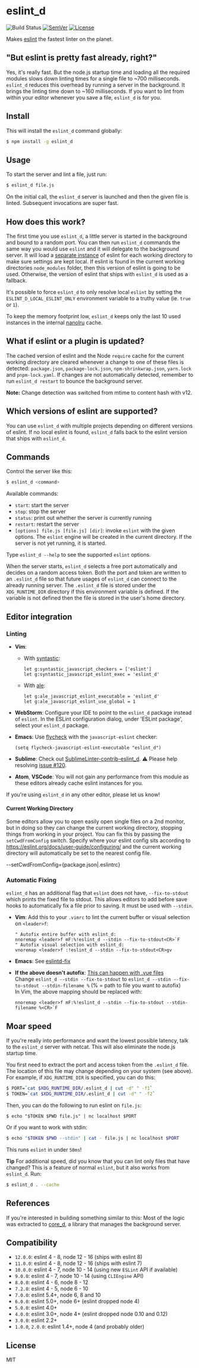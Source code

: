 # eslint\_d

![Build Status](https://github.com/mantoni/eslint_d.js/workflows/Build/badge.svg)
[![SemVer]](http://semver.org)
[![License]](https://github.com/mantoni/eslint\_d.js/blob/master/LICENSE)

Makes [eslint][] the fastest linter on the planet.

## "But eslint is pretty fast already, right?"

Yes, it's really fast. But the node.js startup time and loading all the
required modules slows down linting times for a single file to ~700
milliseconds. `eslint_d` reduces this overhead by running a server in the
background. It brings the linting time down to ~160 milliseconds. If you want
to lint from within your editor whenever you save a file, `eslint_d` is for
you.

## Install

This will install the `eslint_d` command globally:

```bash
$ npm install -g eslint_d
```

## Usage

To start the server and lint a file, just run:

```bash
$ eslint_d file.js
```

On the initial call, the `eslint_d` server is launched and then the given file
is linted. Subsequent invocations are super fast.

## How does this work?

The first time you use `eslint_d`, a little server is started in the background
and bound to a random port. You can then run `eslint_d` commands the
same way you would use `eslint` and it will delegate to the background server.
It will load a [separate instance][change220] of eslint for each working
directory to make sure settings are kept local. If eslint is found in the
current working directories `node_modules` folder, then this version of eslint
is going to be used. Otherwise, the version of eslint that ships with
`eslint_d` is used as a fallback.

It's possible to force `eslint_d` to only resolve local `eslint` by setting the
`ESLINT_D_LOCAL_ESLINT_ONLY` environment variable to a truthy value (ie. `true` or `1`).

To keep the memory footprint low, `eslint_d` keeps only the last 10 used
instances in the internal [nanolru][] cache.

## What if eslint or a plugin is updated?

The cached version of eslint and the Node `require` cache for the current
working directory are cleared whenever a change to one of these files is
detected: `package.json`, `package-lock.json`, `npm-shrinkwrap.json`,
`yarn.lock` and `pnpm-lock.yaml`. If changes are not automatically detected,
remember to run `eslint_d restart` to bounce the background server.

**Note:** Change detection was switched from mtime to content hash with v12.

## Which versions of eslint are supported?

You can use `eslint_d` with multiple projects depending on different versions
of eslint. If no local eslint is found, `eslint_d` falls back to the eslint
version that ships with `eslint_d`.

## Commands

Control the server like this:

```bash
$ eslint_d <command>
```

Available commands:

- `start`: start the server
- `stop`: stop the server
- `status`: print out whether the server is currently running
- `restart`: restart the server
- `[options] file.js [file.js] [dir]`: invoke `eslint` with the given options.
  The `eslint` engine will be created in the current directory. If the server
  is not yet running, it is started.

Type `eslint_d --help` to see the supported `eslint` options.

When the server starts, `eslint_d` selects a free port automatically
and decides on a random access token. Both the port and token are
written to an `.eslint_d` file so that future usages of `eslint_d` can
connect to the already running server. The `.eslint_d` file is stored
under the `XDG_RUNTIME_DIR` directory if this environment variable is
defined. If the variable is not defined then the file is stored in the
user's home directory.

## Editor integration

### Linting

- __Vim__:
    - With [syntastic][]:
        ```vim
        let g:syntastic_javascript_checkers = ['eslint']
        let g:syntastic_javascript_eslint_exec = 'eslint_d'
        ```

    - With [ale][]:
        ```vim
        let g:ale_javascript_eslint_executable = 'eslint_d'
        let g:ale_javascript_eslint_use_global = 1
        ```

- __WebStorm__: Configure your IDE to point to the `eslint_d` package instead
  of `eslint`. In the ESLint configuration dialog, under 'ESLint package',
  select your `eslint_d` package.
- __Emacs__: Use [flycheck](http://www.flycheck.org/) with the
  `javascript-eslint` checker:

    ```elisp
    (setq flycheck-javascript-eslint-executable "eslint_d")
    ```
- __Sublime__: Check out [SublimeLinter-contrib-eslint\_d][SublimeLinter].
  ⚠️ Please help resolving [issue
  #120](https://github.com/mantoni/eslint_d.js/issues/120).
- __Atom__, __VSCode__: You will not gain any performance from this module as
  these editors already cache eslint instances for you.

If you're using `eslint_d` in any other editor, please let us know!

#### Current Working Directory

Some editors allow you to open easily open single files on a 2nd monitor, 
but in doing so they can change the current working directory, stopping
things from working in your project.  You can fix this by passing the
`setCwdFromConfig` switch. Specify where your eslint config sits according
to https://eslint.org/docs/user-guide/configuring/ and the current working
directory will automatically be set to the nearest config file.

--setCwdFromConfig={package.json|.eslintrc}

### Automatic Fixing

`eslint_d` has an additional flag that `eslint` does not have,
`--fix-to-stdout` which prints the fixed file to stdout. This allows editors to
add before save hooks to automatically fix a file prior to saving. It must be
used with `--stdin`.

- __Vim__: Add this to your `.vimrc` to lint the current buffer or visual
  selection on `<leader>f`:

    ```vim
    " Autofix entire buffer with eslint_d:
    nnoremap <leader>f mF:%!eslint_d --stdin --fix-to-stdout<CR>`F
    " Autofix visual selection with eslint_d:
    vnoremap <leader>f :!eslint_d --stdin --fix-to-stdout<CR>gv
    ```

- __Emacs__: See [eslintd-fix](https://github.com/aaronjensen/eslintd-fix)
- __If the above doesn't autofix__: [This can happen with .vue files](https://github.com/mantoni/eslint_d.js/issues/145#issuecomment-787119881)  
  Change `eslint_d --stdin --fix-to-stdout` to `eslint_d --stdin --fix-to-stdout --stdin-filename %` (% = path to file you want to autofix)  
  In Vim, the above mapping should be replaced with:
  ```vim
  nnoremap <leader>f mF:%!eslint_d --stdin --fix-to-stdout --stdin-filename %<CR>`F
  ```

## Moar speed

If you're really into performance and want the lowest possible latency, talk to
the `eslint_d` server with netcat. This will also eliminate the node.js startup
time.

You first need to extract the port and access token from the
`.eslint_d` file. The location of this file may change depending on
your system (see above). For example, if `XDG_RUNTIME_DIR` is
specified, you can do this:

```bash
$ PORT=`cat $XDG_RUNTIME_DIR/.eslint_d | cut -d" " -f1`
$ TOKEN=`cat $XDG_RUNTIME_DIR/.eslint_d | cut -d" " -f2`
```

Then, you can do the following to run eslint on `file.js`:

```session
$ echo "$TOKEN $PWD file.js" | nc localhost $PORT
```

Or if you want to work with stdin:

```bash
$ echo "$TOKEN $PWD --stdin" | cat - file.js | nc localhost $PORT
```

This runs `eslint` in under `50ms`!

**Tip** For additional speed, did you know that you can lint only files that
have changed? This is a feature of normal `eslint`, but it also works from
`eslint_d`. Run:

```bash
$ eslint_d . --cache
```

## References

If you're interested in building something similar to this: Most of the logic
was extracted to [core_d][], a library that manages the background server.

## Compatibility

- `12.0.0`: eslint 4 - 8, node 12 - 16 (ships with eslint 8)
- `11.0.0`: eslint 4 - 8, node 12 - 16 (ships with eslint 7)
- `10.0.0`: eslint 4 - 7, node 10 - 14 (using new `ESLint` API if available)
- `9.0.0`: eslint 4 - 7, node 10 - 14 (using `CLIEngine` API)
- `8.0.0`: eslint 4 - 6, node 8 - 12
- `7.2.0`: eslint 4 - 5, node 6 - 10
- `7.0.0`: eslint 5.4+, node 6, 8 and 10
- `6.0.0`: eslint 5.0+, node 6+ (eslint dropped node 4)
- `5.0.0`: eslint 4.0+
- `4.0.0`: eslint 3.0+, node 4+ (eslint dropped node 0.10 and 0.12)
- `3.0.0`: eslint 2.2+
- `1.0.0`, `2.0.0`: eslint 1.4+, node 4 (and probably older)

## License

MIT

[SemVer]: https://img.shields.io/:semver-%E2%9C%93-brightgreen.svg
[License]: https://img.shields.io/npm/l/eslint_d.svg
[eslint]: https://eslint.org
[SublimeLinter]: https://github.com/roadhump/SublimeLinter-contrib-eslint_d
[syntastic]: https://github.com/scrooloose/syntastic
[ale]: https://github.com/dense-analysis/ale
[change220]: https://github.com/mantoni/eslint_d.js/blob/master/CHANGES.md#220
[change401]: https://github.com/mantoni/eslint_d.js/blob/master/CHANGES.md#401
[nanolru]: https://github.com/s3ththompson/nanolru
[core_d]: https://github.com/mantoni/core_d.js
